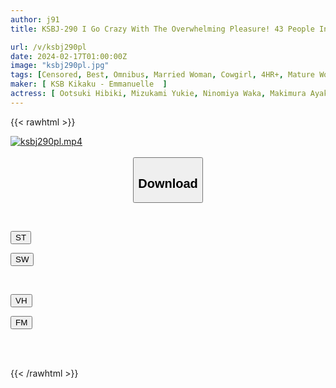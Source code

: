 ```yaml
---
author: j91
title: KSBJ-290 I Go Crazy With The Overwhelming Pleasure! 43 People In Pile Driving Piston Cowgirl Position

url: /v/ksbj290pl
date: 2024-02-17T01:00:00Z
image: "ksbj290pl.jpg"
tags: [Censored, Best, Omnibus, Married Woman, Cowgirl, 4HR+, Mature Woman	]
maker: [ KSB Kikaku - Emmanuelle  ]
actress: [ Ootsuki Hibiki, Mizukami Yukie, Ninomiya Waka, Makimura Ayaka, Nogi Hotaru ,Himesaki Hana, Higuchi Kanoko, Sakuma Izumi, Kisaki Alice, Matsukawa Chinami ]
---
```



{{< rawhtml >}}

<div class="video" data-videoid="opjX19e8dqfJBAj">
    <a href="javascript:;">
        <img src="/v/ksbj290pl/ksbj290pl.jpg" width="WIDTH" height="HEIGHT" alt="ksbj290pl.mp4" loading="lazy">
    </a>
</div>

<script type="text/javascript" src="https://j91.asia/asset/on-demand-st.js"></script>

<br>
  <link rel="stylesheet" href="https://j91.asia/asset/bs5.css">
  
  <center>
  <button class="btn btn-primary" type="button" data-bs-toggle="collapse" data-bs-target=".multi-collapse" aria-expanded="false" aria-controls="multiCollapseExample1 multiCollapseExample2"><h2>Download</h2></button></center>
</p>
<div class="row">
  <div class="col">
    <div class="collapse multi-collapse" id="multiCollapseExample1">
      <div class="card card-body">
	      	      <br>
<div class="buttons">  
<p><a href="https://streamtape.to/v/opjX19e8dqfJBAj" target="_blank"><button class="btn-hover color-3"><i class="fa fa-download"></i> ST</button></a></p>
<p><a href="https://cdnwish.com/qk2cpcgomy0j" target="_blank"><button class="btn-hover color-2"><i class="fa fa-download"></i> SW</button></a></p></div>
    </div>
  </div>
</div>
  <div class="col">
    <div class="collapse multi-collapse" id="multiCollapseExample2">
      <div class="card card-body">
	      <br>
<div class="buttons">
<p><a href="javascript:;"><button class="btn-hover color-9"><i class="fa fa-download"></i> VH</button></a></p>
<p><a href="javascript:;"><button class="btn-hover color-8"><i class="fa fa-download"></i> FM</button></a></p></div>
<br><br>
      </div>
    </div>
  </div>
</div>

{{< /rawhtml >}}